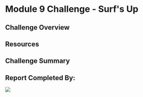 # Module 9 Challenge - Surf's Up

## Challenge Overview



## Resources



## Challenge Summary


## Report Completed By:
![](images\baby_sal)
